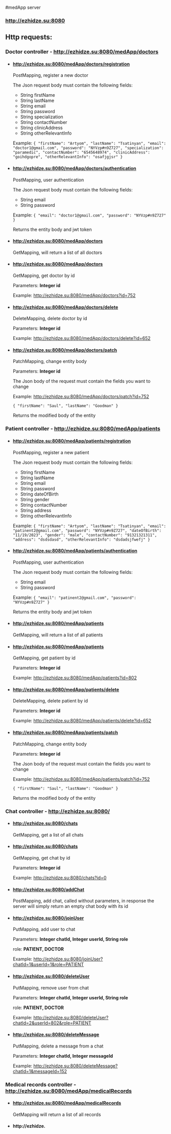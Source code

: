 #medApp server

### **http://ezhidze.su:8080**

## Http requests:

### Doctor controller - http://ezhidze.su:8080/medApp/doctors

* #### http://ezhidze.su:8080/medApp/doctors/registration

  PostMapping, register a new doctor

  The Json request body must contain the following fields:
  * String firstName
  * String lastName
  * String email
  * String password
  * String specialization
  * String contactNumber
  * String clinicAddress
  * String otherRelevantInfo

  Example:
  `{
  "firstName": "Artyom",
  "lastName": "Tsatinyan",
  "email": "doctor1@gmail.com",
  "password": "NYVzp#n9Z727",
  "specialization": "paramedic",
  "contactNumber": "6545648974",
  "clinicAddress": "goihdgopre",
  "otherRelevantInfo": "osafjgjsr"
  }`

* #### http://ezhidze.su:8080/medApp/doctors/authentication

  PostMapping, user authentication

  The Json request body must contain the following fields:
  * String email
  * String password

  Example:
  `{
  "email": "doctor1@gmail.com",
  "password": "NYVzp#n9Z727"
  }`

  Returns the entity body and jwt token

* #### http://ezhidze.su:8080/medApp/doctors

  GetMapping, will return a list of all doctors

* #### http://ezhidze.su:8080/medApp/doctors

  GetMapping, get doctor by id

  Parameters: **Integer id**

  Example: http://ezhidze.su:8080/medApp/doctors?id=752

* #### http://ezhidze.su:8080/medApp/doctors/delete

  DeleteMapping, delete doctor by id

  Parameters: **Integer id**

  Example: http://ezhidze.su:8080/medApp/doctors/delete?id=652

* #### http://ezhidze.su:8080/medApp/doctors/patch

  PatchMapping, change entity body

  Parameters: **Integer id**

  The Json body of the request must contain the fields you want to change

  Example: http://ezhidze.su:8080/medApp/doctors/patch?id=752

  `{
  "firstName": "Saul",
  "lastName": "Goodman"
  }`

  Returns the modified body of the entity

### Patient controller - http://ezhidze.su:8080/medApp/patients

* #### http://ezhidze.su:8080/medApp/patients/registration

  PostMapping, register a new patient

  The Json request body must contain the following fields:
  * String firstName
  * String lastName
  * String email
  * String password
  * String dateOfBirth
  * String gender
  * String contactNumber
  * String address
  * String otherRelevantInfo

  Example:
  `{
  "firstName": "Artyom",
  "lastName": "Tsatinyan",
  "email": "patinent2@gmail.com",
  "password": "NYVzp#n9Z727",
  "dateOfBirth": "11/19/2023",
  "gender": "male",
  "contactNumber": "91321321311",
  "address": "dsdsdasd",
  "otherRelevantInfo": "dsdadsjfwefj"
  }`

* #### http://ezhidze.su:8080/medApp/patients/authentication

  PostMapping, user authentication

  The Json request body must contain the following fields:
  * String email
  * String password

  Example:
  `{
  "email": "patinent2@gmail.com",
  "password": "NYVzp#n9Z727"
  }`

  Returns the entity body and jwt token

* #### http://ezhidze.su:8080/medApp/patients

  GetMapping, will return a list of all patients

* #### http://ezhidze.su:8080/medApp/patients

  GetMapping, get patient by id

  Parameters: **Integer id**

  Example: http://ezhidze.su:8080/medApp/patients?id=802

* #### http://ezhidze.su:8080/medApp/patients/delete

  DeleteMapping, delete patient by id

  Parameters: **Integer id**

  Example: http://ezhidze.su:8080/medApp/patients/delete?id=652

* #### http://ezhidze.su:8080/medApp/patients/patch

  PatchMapping, change entity body

  Parameters: **Integer id**

  The Json body of the request must contain the fields you want to change

  Example: http://ezhidze.su:8080/medApp/patients/patch?id=752

  `{
  "firstName": "Saul",
  "lastName": "Goodman"
  }`

  Returns the modified body of the entity

### Chat controller - http://ezhidze.su:8080/

* #### http://ezhidze.su:8080/chats

  GetMapping, get a list of all chats

* #### http://ezhidze.su:8080/chats

  GetMapping, get chat by id

  Parameters: **Integer id**

  Example: http://ezhidze.su:8080/chats?id=0

* #### http://ezhidze.su:8080/addChat

  PostMapping, add chat, called without parameters, in response the server will simply return an empty chat body with its id

* #### http://ezhidze.su:8080/joinUser

  PutMapping, add user to chat

  Parameters: **Integer chatId, Integer userId, String role**

  role: **PATIENT, DOCTOR**

  Example: http://ezhidze.su:8080/joinUser?chatId=1&userId=1&role=PATIENT

* #### http://ezhidze.su:8080/deleteUser

  PutMapping, remove user from chat

  Parameters: **Integer chatId, Integer userId, String role**

  role: **PATIENT, DOCTOR**

  Example: http://ezhidze.su:8080/deleteUser?chatId=2&userId=802&role=PATIENT

* #### http://ezhidze.su:8080/deleteMessage

  PutMapping, delete a message from a chat

  Parameters: **Integer chatId, Integer messageId**

  Example: http://ezhidze.su:8080/deleteMessage?chatId=1&messageId=152

### Medical records controller - http://ezhidze.su:8080/medApp/medicalRecords

* #### http://ezhidze.su:8080/medApp/medicalRecords

  GetMapping will return a list of all records

* #### http://ezhidze.